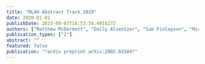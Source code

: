 ```yaml
---
title: "ML4H Abstract Track 2019"
date: 2020-01-01
publishDate: 2023-09-07T16:53:34.401027Z
authors: ["Matthew McDermott", "Emily Alsentzer", "Sam Finlayson", "Michael Oberst", "Fabian Falck", "Tristan Naumann", "Brett K Beaulieu-Jones", "Adrian V Dalca"]
publication_types: ["2"]
abstract: ""
featured: false
publication: "*arXiv preprint arXiv:2002.01584*"
---
```


